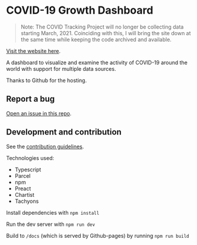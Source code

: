 # COVID-19 Growth Dashboard

> Note: The COVID Tracking Project will no longer be collecting data starting March, 2021. Coinciding with this, I will bring the site down at the same time while keeping the code archived and available.

[Visit the website here](https://www.covid19tracking.org).

A dashboard to visualize and examine the activity of COVID-19 around the world with support for multiple data sources.

Thanks to Github for the hosting.

## Report a bug

[Open an issue in this repo](https://github.com/jayrbolton/covid19-growth-dashboard/issues).

## Development and contribution

See the [contribution guidelines](CONTRIBUTING.md).

Technologies used:

* Typescript
* Parcel
* npm
* Preact
* Chartist
* Tachyons

Install dependencies with `npm install`

Run the dev server with `npm run dev`

Build to `/docs` (which is served by Github-pages) by running `npm run build`
